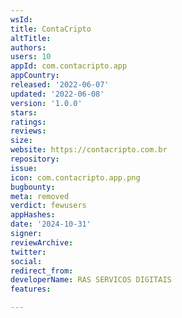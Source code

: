 ```yaml
---
wsId: 
title: ContaCripto
altTitle: 
authors: 
users: 10
appId: com.contacripto.app
appCountry: 
released: '2022-06-07'
updated: '2022-06-08'
version: '1.0.0'
stars: 
ratings: 
reviews: 
size: 
website: https://contacripto.com.br
repository: 
issue: 
icon: com.contacripto.app.png
bugbounty: 
meta: removed
verdict: fewusers
appHashes: 
date: '2024-10-31'
signer: 
reviewArchive: 
twitter: 
social: 
redirect_from: 
developerName: RAS SERVICOS DIGITAIS
features: 

---
```


